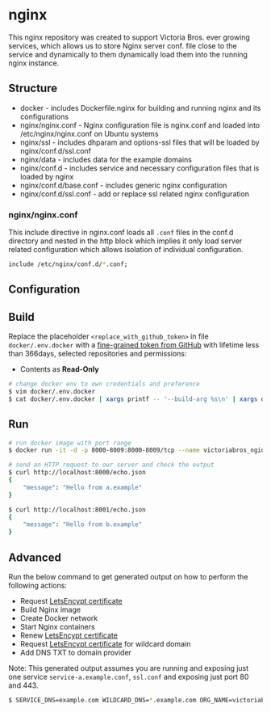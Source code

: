 # nginx

This nginx repository was created to support Victoria Bros. ever growing services, which allows us to store Nginx server conf. file close to the service and dynamically to them dynamically load them into the running nginx instance.


## Structure

- docker - includes Dockerfile.nginx for building and running nginx and its configurations
- nginx/nginx.conf - Nginx configuration file is nginx.conf and loaded into /etc/nginx/nginx.conf on Ubuntu systems
- nginx/ssl - includes dhparam and options-ssl files that will be loaded by nginx/conf.d/ssl.conf
- nginx/data - includes data for the example domains
- nginx/conf.d - includes service and necessary configuration files that is loaded by nginx
- nginx/conf.d/base.conf - includes generic nginx configuration
- nginx/conf.d/ssl.conf - add or replace ssl related nginx configuration

### nginx/nginx.conf

This include directive in nginx.conf loads all `.conf` files in the conf.d directory and nested in the http block which implies it only load server related configuration which allows isolation of individual configuration.

```bash
include /etc/nginx/conf.d/*.conf;
```


## Configuration

## Build

Replace the placeholder `<replace_with_github_token>` in file `docker/.env.docker` with a [fine-grained token from GitHub](https://github.com/settings/tokens) with lifetime less than 366days, selected repositories and permissions:

- Contents as **Read-Only**

```bash
# change docker env to own credentials and preference
$ vim docker/.env.docker
$ cat docker/.env.docker | xargs printf -- '--build-arg %s\n' | xargs docker build -t victoriabros/nginx -f docker/Dockerfile.nginx --no-cache .
```


## Run

```bash
# run docker image with port range
$ docker run -it -d -p 8000-8009:8000-8009/tcp --name victoriabros_nginx victoriabros/nginx

# send an HTTP request to our server and check the output
$ curl http://localhost:8000/echo.json
{
    "message": "Hello from a.example"
}

$ curl http://localhost:8001/echo.json
{
    "message": "Hello from b.example"
}
```

## Advanced

Run the below command to get generated output on how to perform the following actions:

- Request [LetsEncypt certificate](https://letsencrypt.org)
- Build Nginx image
- Create Docker network
- Start Nginx containers
- Renew [LetsEncypt certificate](https://letsencrypt.org)
- Request [LetsEncypt certificate](https://letsencrypt.org) for wildcard domain
- Add DNS TXT to domain provider

Note: This generated output assumes you are running and exposing just one service `service-a.example.conf`, `ssl.conf` and exposing just port 80 and 443.

```bash
$ SERVICE_DNS=example.com WILDCARD_DNS=*.example.com ORG_NAME=victoriabros ORG_EMAIL=technology@victoriabros.com ./nginx.sh
```
